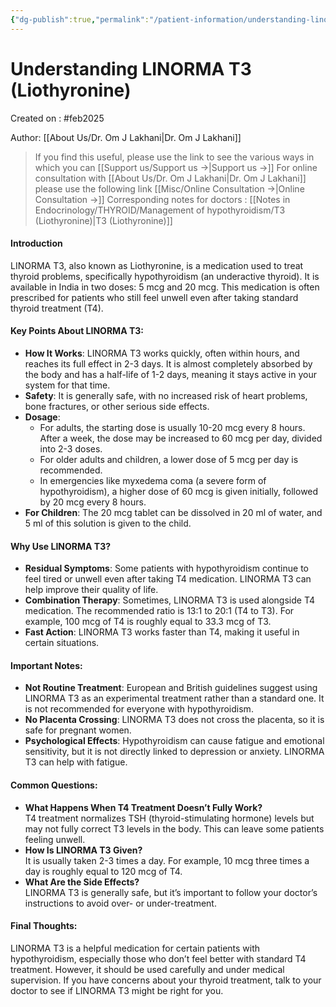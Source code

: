 ```yaml
---
{"dg-publish":true,"permalink":"/patient-information/understanding-linorma-t3-liothyronine/"}
---
```



<script data-goatcounter="https://endocrinologyindia.goatcounter.com/count" async src="//gc.zgo.at/count.js"></script>


# Understanding LINORMA T3 (Liothyronine)

Created on : #feb2025 

Author: [[About Us/Dr. Om J Lakhani\|Dr. Om J Lakhani]]

> If you find this useful, please use the link to see the various ways in which you can [[Support us/Support us →\|Support us →]]
> For online consultation with [[About Us/Dr. Om J Lakhani\|Dr. Om J Lakhani]] please use the following link [[Misc/Online Consultation →\|Online Consultation →]]
> Corresponding notes for doctors : [[Notes in Endocrinology/THYROID/Management of hypothyroidism/T3 (Liothyronine)\|T3 (Liothyronine)]]

#### Introduction

LINORMA T3, also known as Liothyronine, is a medication used to treat thyroid problems, specifically hypothyroidism (an underactive thyroid). It is available in India in two doses: 5 mcg and 20 mcg. This medication is often prescribed for patients who still feel unwell even after taking standard thyroid treatment (T4).

#### Key Points About LINORMA T3:
- **How It Works**: LINORMA T3 works quickly, often within hours, and reaches its full effect in 2-3 days. It is almost completely absorbed by the body and has a half-life of 1-2 days, meaning it stays active in your system for that time.
- **Safety**: It is generally safe, with no increased risk of heart problems, bone fractures, or other serious side effects.
- **Dosage**: 
  - For adults, the starting dose is usually 10-20 mcg every 8 hours. After a week, the dose may be increased to 60 mcg per day, divided into 2-3 doses.
  - For older adults and children, a lower dose of 5 mcg per day is recommended.
  - In emergencies like myxedema coma (a severe form of hypothyroidism), a higher dose of 60 mcg is given initially, followed by 20 mcg every 8 hours.
- **For Children**: The 20 mcg tablet can be dissolved in 20 ml of water, and 5 ml of this solution is given to the child.

#### Why Use LINORMA T3?
- **Residual Symptoms**: Some patients with hypothyroidism continue to feel tired or unwell even after taking T4 medication. LINORMA T3 can help improve their quality of life.
- **Combination Therapy**: Sometimes, LINORMA T3 is used alongside T4 medication. The recommended ratio is 13:1 to 20:1 (T4 to T3). For example, 100 mcg of T4 is roughly equal to 33.3 mcg of T3.
- **Fast Action**: LINORMA T3 works faster than T4, making it useful in certain situations.

#### Important Notes:
- **Not Routine Treatment**: European and British guidelines suggest using LINORMA T3 as an experimental treatment rather than a standard one. It is not recommended for everyone with hypothyroidism.
- **No Placenta Crossing**: LINORMA T3 does not cross the placenta, so it is safe for pregnant women.
- **Psychological Effects**: Hypothyroidism can cause fatigue and emotional sensitivity, but it is not directly linked to depression or anxiety. LINORMA T3 can help with fatigue.

#### Common Questions:
- **What Happens When T4 Treatment Doesn’t Fully Work?**  
  T4 treatment normalizes TSH (thyroid-stimulating hormone) levels but may not fully correct T3 levels in the body. This can leave some patients feeling unwell.
- **How Is LINORMA T3 Given?**  
  It is usually taken 2-3 times a day. For example, 10 mcg three times a day is roughly equal to 120 mcg of T4.
- **What Are the Side Effects?**  
  LINORMA T3 is generally safe, but it’s important to follow your doctor’s instructions to avoid over- or under-treatment.

#### Final Thoughts:
LINORMA T3 is a helpful medication for certain patients with hypothyroidism, especially those who don’t feel better with standard T4 treatment. However, it should be used carefully and under medical supervision. If you have concerns about your thyroid treatment, talk to your doctor to see if LINORMA T3 might be right for you.